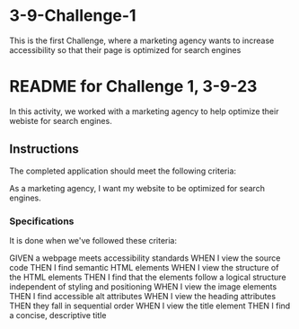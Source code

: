# 3-9-Challenge-1
This is the first Challenge, where a marketing agency wants to increase accessibility so that their page is optimized for search engines


# README for Challenge 1, 3-9-23

In this activity, we worked with a marketing agency to help optimize their webiste for search engines.

## Instructions

The completed application should meet the following criteria:

As a marketing agency, I want my website to be optimized for search engines.

### Specifications

It is done when we've followed these criteria:

GIVEN a webpage meets accessibility standards
WHEN I view the source code
THEN I find semantic HTML elements
WHEN I view the structure of the HTML elements
THEN I find that the elements follow a logical structure independent of styling and positioning
WHEN I view the image elements
THEN I find accessible alt attributes
WHEN I view the heading attributes
THEN they fall in sequential order
WHEN I view the title element
THEN I find a concise, descriptive title
